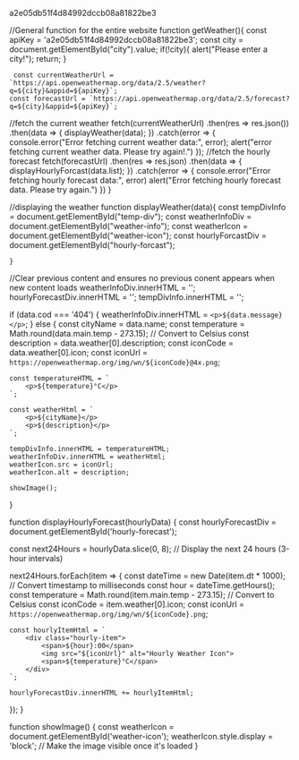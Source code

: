 a2e05db51f4d84992dccb08a81822be3



//General function for the entire website
function getWeather(){
    const apiKey = 'a2e05db51f4d84992dccb08a81822be3';
    const city = document.getElementById("city").value;
     if(!city){
        alert("Please enter a city!");
        return;
     }

     const currentWeatherUrl = `https://api.openweathermap.org/data/2.5/weather?q=${city}&appid=${apiKey}`;
    const forecastUrl = `https://api.openweathermap.org/data/2.5/forecast?q=${city}&appid=${apiKey}`;
//fetch the current weather
    fetch(currentWeatherUrl)
    .then(res => res.json())
    .then(data => {
        displayWeather(data);
    })
    .catch(error => {
        console.error("Error fetching current weather data:", error);
        alert("error fetching current weather data. Please try again!.")
    });
//fetch the hourly forecast
    fetch(forecastUrl)
    .then(res => res.json)
    .then(data => {
        displayHourlyForcast(data.list);
    })
    .catch(error => {
        console.error("Error fetching hourly forecast data:", error)
        alert("Error fetching hourly forecast data. Please try again.")
    })
}

//displaying the weather
    function displayWeather(data){
        const tempDivInfo = document.getElementById("temp-div");
        const weatherInfoDiv = document.getElementById("weather-info");
        const weatherIcon = document.getElementById("weather-icon");
        const hourlyForcastDiv = document.getElementById("hourly-forcast");



    }
//Clear previous content and ensures no previous conent appears when new content loads
weatherInfoDiv.innerHTML = '';
hourlyForecastDiv.innerHTML = '';
tempDivInfo.innerHTML = '';

if (data.cod === '404') {
    weatherInfoDiv.innerHTML = `<p>${data.message}</p>`;
} else {
    const cityName = data.name;
    const temperature = Math.round(data.main.temp - 273.15); // Convert to Celsius
    const description = data.weather[0].description;
    const iconCode = data.weather[0].icon;
    const iconUrl = `https://openweathermap.org/img/wn/${iconCode}@4x.png`;

    const temperatureHTML = `
        <p>${temperature}°C</p>
    `;

    const weatherHtml = `
        <p>${cityName}</p>
        <p>${description}</p>
    `;

    tempDivInfo.innerHTML = temperatureHTML;
    weatherInfoDiv.innerHTML = weatherHtml;
    weatherIcon.src = iconUrl;
    weatherIcon.alt = description;

    showImage();
}


function displayHourlyForecast(hourlyData) {
const hourlyForecastDiv = document.getElementById('hourly-forecast');

const next24Hours = hourlyData.slice(0, 8); // Display the next 24 hours (3-hour intervals)

next24Hours.forEach(item => {
    const dateTime = new Date(item.dt * 1000); // Convert timestamp to milliseconds
    const hour = dateTime.getHours();
    const temperature = Math.round(item.main.temp - 273.15); // Convert to Celsius
    const iconCode = item.weather[0].icon;
    const iconUrl = `https://openweathermap.org/img/wn/${iconCode}.png`;

    const hourlyItemHtml = `
        <div class="hourly-item">
            <span>${hour}:00</span>
            <img src="${iconUrl}" alt="Hourly Weather Icon">
            <span>${temperature}°C</span>
        </div>
    `;

    hourlyForecastDiv.innerHTML += hourlyItemHtml;
});
}

function showImage() {
const weatherIcon = document.getElementById('weather-icon');
weatherIcon.style.display = 'block'; // Make the image visible once it's loaded
}
